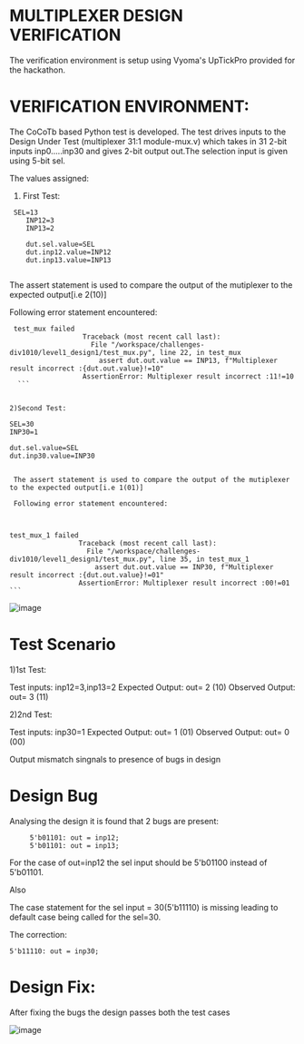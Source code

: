 # MULTIPLEXER DESIGN VERIFICATION

The verification environment is setup using Vyoma's UpTickPro provided for the hackathon.

# VERIFICATION ENVIRONMENT:

The CoCoTb based Python test is developed. The test drives inputs to the Design Under Test (multiplexer 31:1 module-mux.v) which takes in 31 2-bit inputs inp0.....inp30 and gives 2-bit output out.The selection input is given using 5-bit sel. 

The values assigned:
1) First Test:
```
 SEL=13
    INP12=3
    INP13=2

    dut.sel.value=SEL
    dut.inp12.value=INP12
    dut.inp13.value=INP13
 
 ```
   The assert statement is used to compare the output of the mutiplexer to the expected output[i.e 2(10)]
   
   Following error statement encountered:
   ```
    test_mux failed
                     Traceback (most recent call last):
                       File "/workspace/challenges-div1010/level1_design1/test_mux.py", line 22, in test_mux
                         assert dut.out.value == INP13, f"Multiplexer result incorrect :{dut.out.value}!=10"
                     AssertionError: Multiplexer result incorrect :11!=10
     ``` 
     
     
 2)Second Test:
 
 ```
    SEL=30
    INP30=1
    
    dut.sel.value=SEL
    dut.inp30.value=INP30
    
  ```
  
   The assert statement is used to compare the output of the mutiplexer to the expected output[i.e 1(01)]
   
   Following error statement encountered:
   
   
   ```
    test_mux_1 failed
                     Traceback (most recent call last):
                       File "/workspace/challenges-div1010/level1_design1/test_mux.py", line 35, in test_mux_1
                         assert dut.out.value == INP30, f"Multiplexer result incorrect :{dut.out.value}!=01"
                     AssertionError: Multiplexer result incorrect :00!=01
    ```                 
                     
   ![image](https://user-images.githubusercontent.com/78270386/180756460-fb5cd49e-43f5-4985-acc2-27d80ce10b7e.png)


# Test Scenario

1)1st Test:

Test inputs: inp12=3,inp13=2
Expected Output: out= 2 (10)
Observed Output: out= 3 (11)

2)2nd Test:

Test inputs: inp30=1
Expected Output: out= 1 (01)
Observed Output: out= 0 (00)


 Output mismatch singnals to presence of bugs in design
 
 # Design Bug
 
 Analysing the design it is found that 2 bugs are present:
 ```
      5'b01101: out = inp12;
      5'b01101: out = inp13;
```

For the case of out=inp12 the sel input should be 5'b01100 instead of 5'b01101.

Also

The case statement for the sel input = 30(5'b11110) is missing leading to default case being called for the sel=30.

The correction:

```
5'b11110: out = inp30;

```

# Design Fix:

After fixing the bugs the design passes both the test cases


![image](https://user-images.githubusercontent.com/78270386/180758548-299e8544-7c1a-4c0f-9a05-1b35559ebb9d.png)




                     
                     




